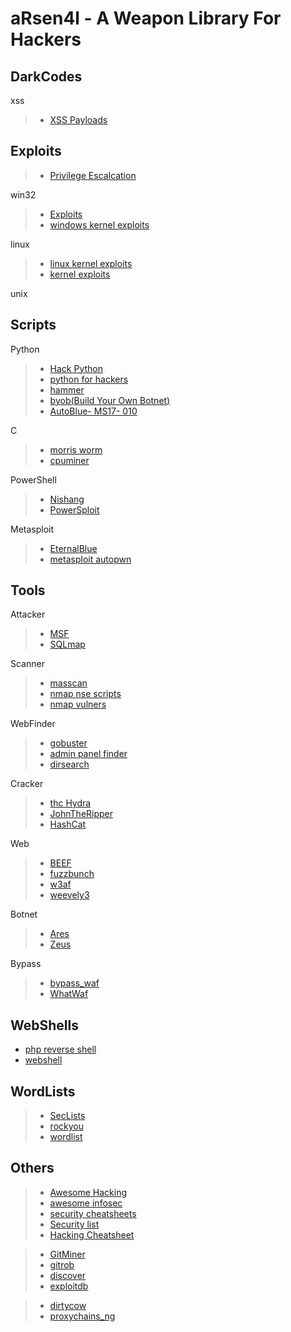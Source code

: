 aRsen4l - A Weapon Library For Hackers
==========================================================================

DarkCodes
---------

xss
>- [XSS Payloads](https://github.com/Pgaijin66/XSS-Payloads)
    
Exploits
---------
 
>- [Privilege Escalcation](https://github.com/WindowsExploits/Exploits)

win32

>- [Exploits](https://github.com/WindowsExploits/Exploits)
>- [windows kernel exploits](https://github.com/SecWiki/windows-kernel-exploits)

linux

>- [linux kernel exploits](https://github.com/SecWiki/linux-kernel-exploits)
>- [kernel exploits](https://github.com/xairy/kernel-exploits)

unix
   
   
Scripts
---------

Python

>- [Hack Python](https://github.com/jthemee/Hack-Python)
>- [python for hackers](https://github.com/priyankgada/python-for-hackers)
>- [hammer](https://github.com/cyweb/hammer)
>- [byob(Build Your Own Botnet)](https://github.com/malwaredllc/byob)
>- [AutoBlue- MS17- 010](https://github.com/3ndG4me/AutoBlue-MS17-010)

C

>- [morris worm](https://github.com/arialdomartini/morris-worm)
>- [cpuminer](https://github.com/jgarzik/cpuminer)

PowerShell

>- [Nishang](https://github.com/samratashok/nishang)
>- [PowerSploit](https://github.com/PowerShellMafia/PowerSploit)

Metasploit

>- [EternalBlue](https://github.com/w0rtw0rt/EternalBlue)
>- [metasploit autopwn](https://github.com/hahwul/metasploit-autopwn)


Tools
---------

Attacker

>- [MSF](https://github.com/rapid7/metasploit-framework)
>- [SQLmap](https://github.com/sqlmapproject/sqlmap)

Scanner

>- [masscan](https://github.com/robertdavidgraham/masscan)
>- [nmap nse scripts](https://github.com/cldrn/nmap-nse-scripts)
>- [nmap vulners](https://github.com/vulnersCom/nmap-vulners)

WebFinder

>- [gobuster](https://github.com/OJ/gobuster)
>- [admin panel finder](https://github.com/bdblackhat/admin-panel-finder)
>- [dirsearch](https://github.com/maurosoria/dirsearch)

Cracker

>- [thc Hydra](https://github.com/vanhauser-thc/thc-hydra)
>- [JohnTheRipper](https://github.com/magnumripper/JohnTheRipper)
>- [HashCat](https://github.com/hashcat/hashcat)

Web

>- [BEEF](https://github.com/beefproject/beef)
>- [fuzzbunch](https://github.com/fuzzbunch/fuzzbunch)
>- [w3af](https://github.com/andresriancho/w3af)
>- [weevely3](https://github.com/epinna/weevely3)

Botnet

>- [Ares](https://github.com/sweetsoftware/Ares)
>- [Zeus](https://github.com/Visgean/Zeus)

Bypass

>- [bypass_waf](https://github.com/3xp10it/bypass_waf)
>- [WhatWaf](https://github.com/Ekultek/WhatWaf)

WebShells
---------

- [php reverse shell](https://github.com/pentestmonkey/php-reverse-shell)
- [webshell](https://github.com/tennc/webshell)

WordLists
---------

>- [SecLists](https://github.com/danielmiessler/SecLists)
>- [rockyou](https://github.com/ashleygwilliams/rockyou)
>- [wordlist](https://github.com/jeanphorn/wordlist)

Others
---------

>- [Awesome Hacking](https://github.com/Hack-with-Github/Awesome-Hacking)
>- [awesome infosec](https://github.com/onlurking/awesome-infosec)
>- [security cheatsheets](https://github.com/Snifer/security-cheatsheets)
>- [Security list](https://github.com/zbetcheckin/Security_list)
>- [Hacking Cheatsheet](https://github.com/kobs0N/Hacking-Cheatsheet)

>- [GitMiner](https://github.com/UnkL4b/GitMiner)
>- [gitrob](https://github.com/michenriksen/gitrob)
>- [discover](https://github.com/leebaird/discover)
>- [exploitdb](https://github.com/offensive-security/exploitdb)

>- [dirtycow](https://github.com/dirtycow/dirtycow.github.io)
>- [proxychains_ng](https://github.com/rofl0r/proxychains-ng)